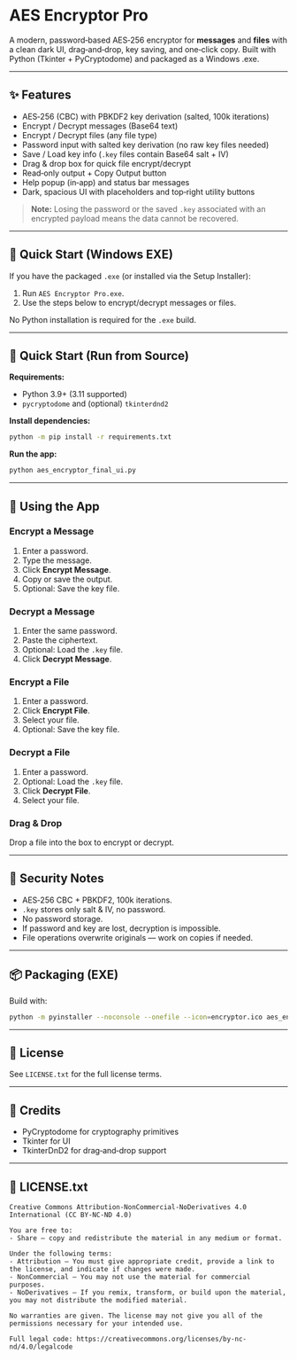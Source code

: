 # AES Encryptor Pro

A modern, password‑based AES‑256 encryptor for **messages** and **files** with a clean dark UI, drag‑and‑drop, key saving, and one‑click copy. Built with Python (Tkinter + PyCryptodome) and packaged as a Windows .exe.

---

## ✨ Features

* AES‑256 (CBC) with PBKDF2 key derivation (salted, 100k iterations)
* Encrypt / Decrypt messages (Base64 text)
* Encrypt / Decrypt files (any file type)
* Password input with salted key derivation (no raw key files needed)
* Save / Load key info (`.key` files contain Base64 salt + IV)
* Drag & drop box for quick file encrypt/decrypt
* Read‑only output + Copy Output button
* Help popup (in‑app) and status bar messages
* Dark, spacious UI with placeholders and top‑right utility buttons

> **Note:** Losing the password or the saved `.key` associated with an encrypted payload means the data cannot be recovered.

---

## 🚀 Quick Start (Windows EXE)

If you have the packaged `.exe` (or installed via the Setup Installer):

1. Run `AES Encryptor Pro.exe`.
2. Use the steps below to encrypt/decrypt messages or files.

No Python installation is required for the `.exe` build.

---

## 🐍 Quick Start (Run from Source)

**Requirements:**

* Python 3.9+ (3.11 supported)
* `pycryptodome` and (optional) `tkinterdnd2`

**Install dependencies:**

```bash
python -m pip install -r requirements.txt
```

**Run the app:**

```bash
python aes_encryptor_final_ui.py
```

---

## 🧭 Using the App

### Encrypt a Message

1. Enter a password.
2. Type the message.
3. Click **Encrypt Message**.
4. Copy or save the output.
5. Optional: Save the key file.

### Decrypt a Message

1. Enter the same password.
2. Paste the ciphertext.
3. Optional: Load the `.key` file.
4. Click **Decrypt Message**.

### Encrypt a File

1. Enter a password.
2. Click **Encrypt File**.
3. Select your file.
4. Optional: Save the key file.

### Decrypt a File

1. Enter a password.
2. Optional: Load the `.key` file.
3. Click **Decrypt File**.
4. Select your file.

### Drag & Drop

Drop a file into the box to encrypt or decrypt.

---

## 🔐 Security Notes

* AES‑256 CBC + PBKDF2, 100k iterations.
* `.key` stores only salt & IV, no password.
* No password storage.
* If password and key are lost, decryption is impossible.
* File operations overwrite originals — work on copies if needed.

---

## 📦 Packaging (EXE)

Build with:

```bash
python -m pyinstaller --noconsole --onefile --icon=encryptor.ico aes_encryptor_final_ui.py
```

---

## 📄 License

See `LICENSE.txt` for the full license terms.

---

## 🙌 Credits

* PyCryptodome for cryptography primitives
* Tkinter for UI
* TkinterDnD2 for drag‑and‑drop support

---

## 📄 LICENSE.txt

```
Creative Commons Attribution-NonCommercial-NoDerivatives 4.0 International (CC BY-NC-ND 4.0)

You are free to:
- Share — copy and redistribute the material in any medium or format.

Under the following terms:
- Attribution — You must give appropriate credit, provide a link to the license, and indicate if changes were made.
- NonCommercial — You may not use the material for commercial purposes.
- NoDerivatives — If you remix, transform, or build upon the material, you may not distribute the modified material.

No warranties are given. The license may not give you all of the permissions necessary for your intended use.

Full legal code: https://creativecommons.org/licenses/by-nc-nd/4.0/legalcode
```
